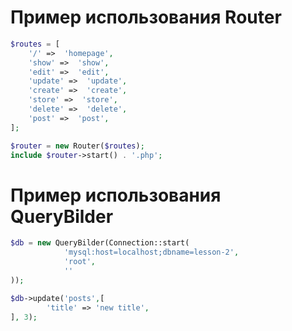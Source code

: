 # Пример использования Router
```php
$routes = [
    '/' =>  'homepage',
    'show' =>  'show',
    'edit' =>  'edit',
    'update' =>  'update',
    'create' =>  'create',
    'store' =>  'store',
    'delete' =>  'delete',
    'post' =>  'post',
];

$router = new Router($routes);
include $router->start() . '.php';
```
# Пример использования QueryBilder
```php
$db = new QueryBilder(Connection::start(
            'mysql:host=localhost;dbname=lesson-2',
            'root',
            ''
));

$db->update('posts',[
		'title' => 'new title',
], 3);
```
